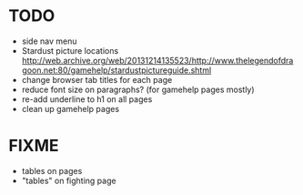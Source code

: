 # TODO
- side nav menu
- Stardust picture locations http://web.archive.org/web/20131214135523/http://www.thelegendofdragoon.net:80/gamehelp/stardustpictureguide.shtml
- change browser tab titles for each page
- reduce font size on paragraphs? (for gamehelp pages mostly)
- re-add underline to h1 on all pages
- clean up gamehelp pages

# FIXME
- tables on pages
- "tables" on fighting page
